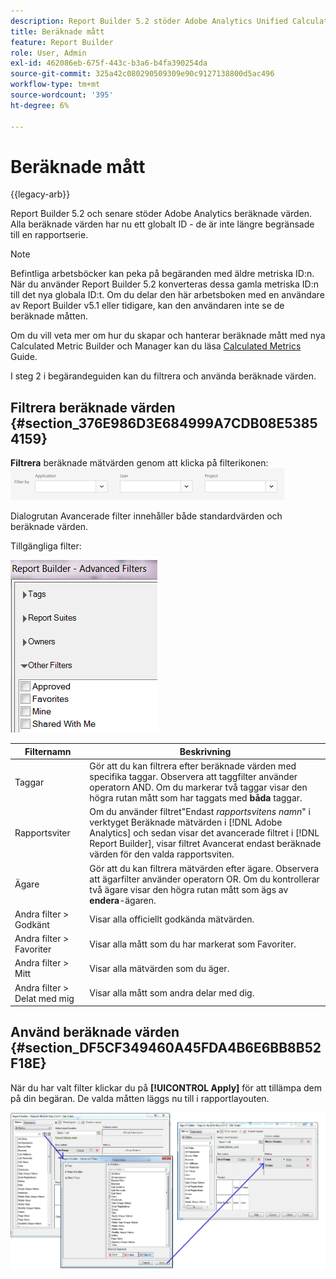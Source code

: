 ```yaml
---
description: Report Builder 5.2 stöder Adobe Analytics Unified Calculated Metrics. Bland andra innovationer har alla beräknade värden nu ett globalt ID - de är inte längre begränsade till ett rapportpaket.
title: Beräknade mått
feature: Report Builder
role: User, Admin
exl-id: 462086eb-675f-443c-b3a6-b4fa390254da
source-git-commit: 325a42c080290509309e90c9127138800d5ac496
workflow-type: tm+mt
source-wordcount: '395'
ht-degree: 6%

---
```


# Beräknade mått

{{legacy-arb}}

Report Builder 5.2 och senare stöder Adobe Analytics beräknade värden. Alla beräknade värden har nu ett globalt ID - de är inte längre begränsade till en rapportserie.

>[!NOTE]
>
>Befintliga arbetsböcker kan peka på begäranden med äldre metriska ID:n. När du använder Report Builder 5.2 konverteras dessa gamla metriska ID:n till det nya globala ID:t. Om du delar den här arbetsboken med en användare av Report Builder v5.1 eller tidigare, kan den användaren inte se de beräknade måtten.

Om du vill veta mer om hur du skapar och hanterar beräknade mått med nya Calculated Metric Builder och Manager kan du läsa [Calculated Metrics](/help/components/calculated-metrics/cm-overview.md) Guide.

I steg 2 i begärandeguiden kan du filtrera och använda beräknade värden.

## Filtrera beräknade värden {#section_376E986D3E684999A7CDB08E53854159}

**Filtrera** beräknade mätvärden genom att klicka på filterikonen: ![Skärmbild av filteralternativen som visar fälten Program, Användare och Projekt.](/help/admin/tools/assets/filter.png)

Dialogrutan Avancerade filter innehåller både standardvärden och beräknade värden.

Tillgängliga filter:

![Skärmbild som visar de avancerade filteralternativen som beskrivs i följande tabell.](assets/advanced_filters.png)

| Filternamn | Beskrivning |
|---|---|
| Taggar | Gör att du kan filtrera efter beräknade värden med specifika taggar. Observera att taggfilter använder operatorn AND. Om du markerar två taggar visar den högra rutan mått som har taggats med **båda** taggar. |
| Rapportsviter | Om du använder filtret&quot;Endast *rapportsvitens namn*&quot; i verktyget Beräknade mätvärden i [!DNL Adobe Analytics] och sedan visar det avancerade filtret i [!DNL Report Builder], visar filtret Avancerat endast beräknade värden för den valda rapportsviten. |
| Ägare | Gör att du kan filtrera mätvärden efter ägare. Observera att ägarfilter använder operatorn OR. Om du kontrollerar två ägare visar den högra rutan mått som ägs av **endera**-ägaren. |
| Andra filter > Godkänt | Visar alla officiellt godkända mätvärden. |
| Andra filter > Favoriter | Visar alla mått som du har markerat som Favoriter. |
| Andra filter > Mitt | Visar alla mätvärden som du äger. |
| Andra filter > Delat med mig | Visar alla mått som andra delar med dig. |

## Använd beräknade värden {#section_DF5CF349460A45FDA4B6E6BB8B52F18E}

När du har valt filter klickar du på **[!UICONTROL Apply]** för att tillämpa dem på din begäran. De valda måtten läggs nu till i rapportlayouten.

![Skärmbild som visar begärandeguiden Steg 2 - Webbplatssummor som pekar på fönstret Avancerade filter och tillämpade rapportmått.](assets/filtering_for_metric.png)
